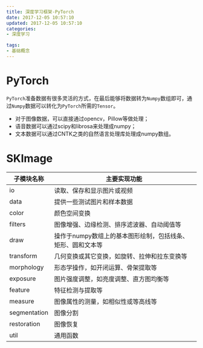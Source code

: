 ```yaml
---
title: 深度学习框架-PyTorch
date: 2017-12-05 10:57:10
updated: 2017-12-05 10:57:10
categories:
- 深度学习

tags:
- 基础概念
---
```


# PyTorch

`PyTorch`准备数据有很多灵活的方式，在最后能够将数据转为`Numpy`数组即可，通过`Numpy`数据可以转化为`PyTorch`所需的`Tensor`。

- 对于图像数据，可以直接通过opencv，Pillow等做处理；
- 语音数据可以通过scipy和librosa来处理成numpy；
- 文本数据可以通过CNTK之类的自然语言处理库处理成numpy数组。

<!-- more -->
# SKImage

| 子模块名称        | 主要实现功能                           |
| ------------ | -------------------------------- |
| io           | 读取、保存和显示图片或视频                    |
| data         | 提供一些测试图片和样本数据                    |
| color        | 颜色空间变换                           |
| filters      | 图像增强、边缘检测、排序滤波器、自动阈值等            |
| draw         | 操作于numpy数组上的基本图形绘制，包括线条、矩形、圆和文本等 |
| transform    | 几何变换或其它变换，如旋转、拉伸和拉东变换等           |
| morphology   | 形态学操作，如开闭运算、骨架提取等                |
| exposure     | 图片强度调整，如亮度调整、直方图均衡等              |
| feature      | 特征检测与提取等                         |
| measure      | 图像属性的测量，如相似性或等高线等                |
| segmentation | 图像分割                             |
| restoration  | 图像恢复                             |
| util         | 通用函数                             |
